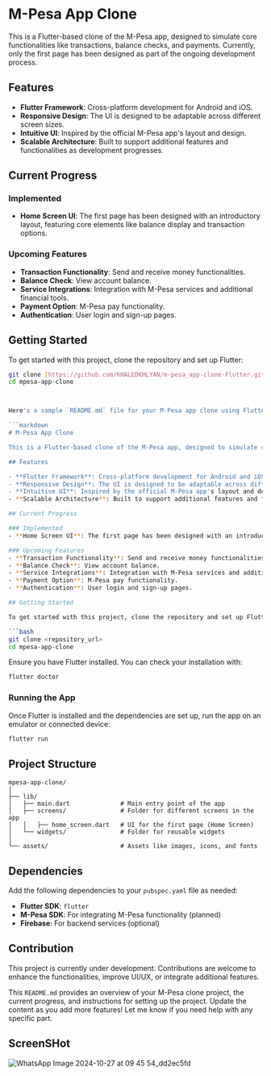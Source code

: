 # M-Pesa App Clone

This is a Flutter-based clone of the M-Pesa app, designed to simulate core functionalities like transactions, balance checks, and payments. Currently, only the first page has been designed as part of the ongoing development process.

## Features

- **Flutter Framework**: Cross-platform development for Android and iOS.
- **Responsive Design**: The UI is designed to be adaptable across different screen sizes.
- **Intuitive UI**: Inspired by the official M-Pesa app's layout and design.
- **Scalable Architecture**: Built to support additional features and functionalities as development progresses.

## Current Progress

### Implemented
- **Home Screen UI**: The first page has been designed with an introductory layout, featuring core elements like balance display and transaction options.

### Upcoming Features
- **Transaction Functionality**: Send and receive money functionalities.
- **Balance Check**: View account balance.
- **Service Integrations**: Integration with M-Pesa services and additional financial tools.
- **Payment Option**: M-Pesa pay functionality.
- **Authentication**: User login and sign-up pages.

## Getting Started

To get started with this project, clone the repository and set up Flutter:

```bash
git clone [https://github.com/KHALEDKHLYAN/m-pesa_app-clone-Flutter.git]
cd mpesa-app-clone



Here's a sample `README.md` file for your M-Pesa app clone using Flutter. This will cover the project's initial setup, description, and the progress so far, as you've designed the first page.

```markdown
# M-Pesa App Clone

This is a Flutter-based clone of the M-Pesa app, designed to simulate core functionalities like transactions, balance checks, and payments. Currently, only the first page has been designed as part of the ongoing development process.

## Features

- **Flutter Framework**: Cross-platform development for Android and iOS.
- **Responsive Design**: The UI is designed to be adaptable across different screen sizes.
- **Intuitive UI**: Inspired by the official M-Pesa app's layout and design.
- **Scalable Architecture**: Built to support additional features and functionalities as development progresses.

## Current Progress

### Implemented
- **Home Screen UI**: The first page has been designed with an introductory layout, featuring core elements like balance display and transaction options.

### Upcoming Features
- **Transaction Functionality**: Send and receive money functionalities.
- **Balance Check**: View account balance.
- **Service Integrations**: Integration with M-Pesa services and additional financial tools.
- **Payment Option**: M-Pesa pay functionality.
- **Authentication**: User login and sign-up pages.

## Getting Started

To get started with this project, clone the repository and set up Flutter:

```bash
git clone <repository_url>
cd mpesa-app-clone
```

Ensure you have Flutter installed. You can check your installation with:

```bash
flutter doctor
```

### Running the App

Once Flutter is installed and the dependencies are set up, run the app on an emulator or connected device:

```bash
flutter run
```

## Project Structure

```plaintext
mpesa-app-clone/
│
├── lib/
│   ├── main.dart              # Main entry point of the app
│   ├── screens/               # Folder for different screens in the app
│   │   ├── home_screen.dart   # UI for the first page (Home Screen)
│   └── widgets/               # Folder for reusable widgets
│
└── assets/                    # Assets like images, icons, and fonts
```

## Dependencies

Add the following dependencies to your `pubspec.yaml` file as needed:

- **Flutter SDK**: `flutter`
- **M-Pesa SDK**: For integrating M-Pesa functionality (planned)
- **Firebase**: For backend services (optional)

## Contribution

This project is currently under development. Contributions are welcome to enhance the functionalities, improve UI/UX, or integrate additional features.

This `README.md` provides an overview of your M-Pesa clone project, the current progress, and instructions for setting up the project. Update the content as you add more features! Let me know if you need help with any specific part.

## ScreenSHot
![WhatsApp Image 2024-10-27 at 09 45 54_dd2ec5fd](https://github.com/user-attachments/assets/377a8047-0880-420d-a9b4-39753f20ae61)

